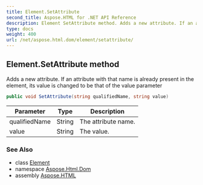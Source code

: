 ```yaml
---
title: Element.SetAttribute
second_title: Aspose.HTML for .NET API Reference
description: Element SetAttribute method. Adds a new attribute. If an attribute with that name is already present in the element its value is changed to be that of the value parameter
type: docs
weight: 400
url: /net/aspose.html.dom/element/setattribute/
---
```

## Element.SetAttribute method

Adds a new attribute. If an attribute with that name is already present in the element, its value is changed to be that of the value parameter

```csharp
public void SetAttribute(string qualifiedName, string value)
```

| Parameter | Type | Description |
| --- | --- | --- |
| qualifiedName | String | The attribute name. |
| value | String | The value. |

### See Also

* class [Element](../)
* namespace [Aspose.Html.Dom](../../../aspose.html.dom/)
* assembly [Aspose.HTML](../../../)
